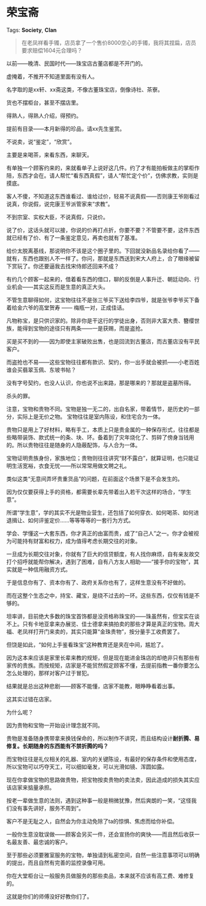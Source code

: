 # 荣宝斋

Tags: **Society**, **Clan**

> 在老凤祥看手镯，店员拿了一个售价8000空心的手镯，我将其捏扁，店员要求赔偿1604元合理吗？



以前——晚清、民国时代——珠宝店古董店都是不开门的。

虚掩着，不推开不知道里面有没有人。

名字取的是xx轩、xx斋这类，不像古董珠宝店，倒像诗社、茶寮。

货也不摆柜台，甚至不摆店里。

得熟人，得熟人介绍，得预约。

提前有目录——本月新得的珍品，请xx先生鉴赏。

不说卖，说“鉴定”，“欣赏”。

主要是来喝茶，来看东西，来聊天。

有单独一个顾客约来的，来就看单子上说好这几件。约了才有能拍板做主的掌柜作陪，东西才会在。请人帮忙“看东西真假”，请人“帮忙定个价”，仿佛求教，实则是摸底。

客人不傻，不知道这东西谁看过、谁给过价，轻易不说真假——否则康王爷刚看过说真，你说假，说完康王爷派管家来“求教”。

不到宗室、实权大臣，不说真假，只说价。

说了价，这话头就可以接，你说的价再打点折，你要不要？不管要不要，这件东西就已经有了价、有了一条鉴定意见，再卖也就有了基准。

给价太脱离基线，那说明你不该是这个圈子里的。下回就没新品名录给你看了——就有，东西也跟别人不一样了。你问，那就是东西送到宋大人府上，合了眼缘被留下赏玩了。你还要逼我去找宋侍郎还回来不成？

有约几个顾客一起来的，借着看东西的借口，聊的反倒是人事升迁、朝廷动向、行业机会——其实这反而是生意的真正大头。

不管生意聊得如何，这宝物往往不是张三爷买下送给李四爷，就是张爷李爷买下备着给金六爷的高堂贺寿 —— 梅瓶一对，正成佳话。

凡物称宝，是只供识家的。除非你是干这行的学徒出身，否则非大富大贵、簪缨世族，能得到宝物的途径只有两条——一是获赐，而是盗抢。

买是买不到的——因为即使主家破败出售，也是回流到古董店，而古董店没有平民客户。

而盗抢也不易——这些宝物往往都有款识、契约，你一出手就会被抓——小老百姓谁会买翡翠玉佩、东坡书帖？

没有字号契约，也没人认识，你也说不出来路，那是哪来的？那就是盗墓所得。

杀头的罪。

注意，宝物和贵物不同。宝物是独一无二的，出自名家，带着情节，是历史的一部分，实际上是无价之物。 宝物往往是室内陈设，和住宅合为一体。

贵物只是用上了好材料，略有手工，本质上只是贵金属的一种保存形式，往往都是些略带装饰、款式统一的条、块、环。备着到了灾年烧化了、剪碎了傍身当钱用的。所以贵物往往是随身的人隐蔽配饰，与人合为一体。

宝物证明贵族身份，家族地位；贵物则往往讲究“财不露白”，就算证明，也只能证明生活宽裕，衣食无忧——所以常常用做文聘之礼。

类似这类“无意间弄坏贵重货品”的问题，在前面这个场景下是不会发生的。

因为仅仅要获得上手的资格，都需要长辈先带着出入若干次这样的场合，“学生意”。

所谓“学生意”，学的其实不光是物业营生，还包括了如何穿衣、如何喝茶、如何进退揖让、如何评鉴定价……等等等等的一套行为方式。

学会、学懂这一大套东西，你才真正的由富而贵，成了“自己人”之一。你才会被视为可能持有财富和权力，成为值得考虑长期交往的对象。

一旦成为长期交往对象，你就有了巨大的信贷额度，有人找你麻烦，自有亲友故交打个招呼就能帮你解决，遇到了困难，自有八方友人相助——“接手你的宝物”，其实就是一种信用融资方式。

于是信息你有了、资本你有了、政府关系你也有了，这样生意没有不好做的。

而在这整个生态之中，持宝、藏宝，是绕不过去的一环。这些东西，仅仅有钱是不够的。

坦率讲，目前绝大多数的珠宝首饰都是没资格称珠宝的——珠虽然有，但宝实在谈不上。只有卡地亚拿来办展览、佳士德拿来搞拍卖的那些才算是真正的宝物。周大福、老凤祥打开门来卖的，其实只能算“金珠贵物”，按分量手工收费罢了。

但饶是如此，“如何上手鉴看珠宝”这种教育还是夹在中间，尴尬了。

因为这本来应该是家里长辈来教的规矩，但是现在能进金珠店的却绝非只有那些有家传的贵族。而按规矩，店家是不能贸然假定顾客不懂，去提前指教一番你要怎么怎么处理的，那样对客户过于冒犯。

结果就是总出这种悲剧——顾客不能懂，店家不能教，眼睁睁看着出事。

这其实过错在店家。

为什么呢？

因为贵物和宝物一开始设计理念就不同。

贵物是准备随身携带拿来换钱保命的，所以制作不讲究，而且结构设计**耐折腾、易修复。长期随身的东西能有不禁折腾的吗？**

而宝物往往是礼仪相关的礼器、室内的关键陈设，有最好的保存条件和使用态度，所以宝物可以巧夺天工，可以细如毫发，可以光滑如镜、浑圆如露。

现在你拿做宝物的思路做贵物，把宝物按卖贵物的卖法卖，因此造成的损失其实应该店家来掂量承担。

按老一辈做生意的法则，遇到这种事一般是稍微犹豫，然后爽朗的一笑，“这怪我们没有事先讲好，服务不周到”。

客户不是无耻之人，自然会为你主动免除了ta的惊惧、焦虑而给你补偿。

一般你生意没耽误做——顾客会另买一件，还会宣扬你的爽快——而且然后收获一名最友善、最忠诚的客户。

至于那些必须要雅室服务的宝物，单独请到私密空间，自然一些注意事项可以明确的提出，而且自然有完善的监控录像可用。

你在大堂柜台让一般服务员做服务的那些卖品，本来就不应该有高工费、难修复的。

这就是你们的师傅没好好教你们了。



